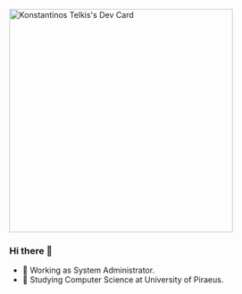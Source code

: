 <a href="https://app.daily.dev/ktelk"><img src="https://api.daily.dev/devcards/bed41ebd1f2f4ca396b45ff61f2194af.png?r=x0r" width="400" alt="Konstantinos Telkis's Dev Card"/></a>
### Hi there 👋

- 🔭 Working as System Administrator.
- 🌱 Studying Computer Science at University of Piraeus.
